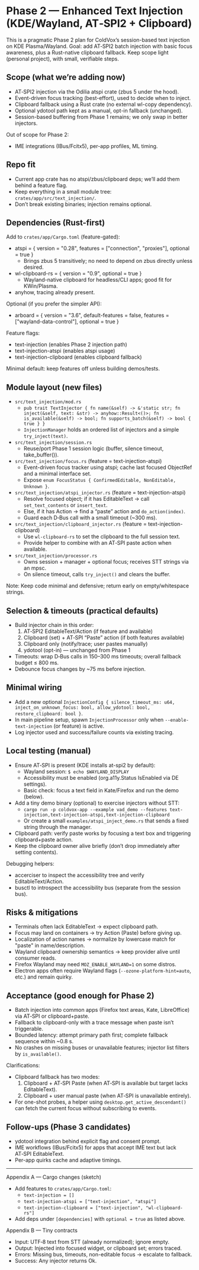 # Phase 2 — Enhanced Text Injection (KDE/Wayland, AT‑SPI2 + Clipboard)

This is a pragmatic Phase 2 plan for ColdVox’s session-based text injection on KDE Plasma/Wayland. Goal: add AT‑SPI2 batch injection with basic focus awareness, plus a Rust-native clipboard fallback. Keep scope light (personal project), with small, verifiable steps.

## Scope (what we’re adding now)
- AT‑SPI2 injection via the Odilia atspi crate (zbus 5 under the hood).
- Event-driven focus tracking (best-effort), used to decide when to inject.
- Clipboard fallback using a Rust crate (no external wl-copy dependency).
- Optional ydotool path kept as a manual, opt-in fallback (unchanged).
- Session-based buffering from Phase 1 remains; we only swap in better injectors.

Out of scope for Phase 2:
- IME integrations (IBus/Fcitx5), per-app profiles, ML timing.

## Repo fit
- Current app crate has no atspi/zbus/clipboard deps; we’ll add them behind a feature flag.
- Keep everything in a small module tree: `crates/app/src/text_injection/`.
- Don’t break existing binaries; injection remains optional.

## Dependencies (Rust-first)
Add to `crates/app/Cargo.toml` (feature-gated):
- atspi = { version = "0.28", features = ["connection", "proxies"], optional = true }
  - Brings zbus 5 transitively; no need to depend on zbus directly unless desired.
- wl-clipboard-rs = { version = "0.9", optional = true }
  - Wayland-native clipboard for headless/CLI apps; good fit for KWin/Plasma.
- anyhow, tracing already present.

Optional (if you prefer the simpler API):
- arboard = { version = "3.6", default-features = false, features = ["wayland-data-control"], optional = true }

Feature flags:
- text-injection (enables Phase 2 injection path)
- text-injection-atspi (enables atspi usage)
- text-injection-clipboard (enables clipboard fallback)

Minimal default: keep features off unless building demos/tests.

## Module layout (new files)
- `src/text_injection/mod.rs`
  - `pub trait TextInjector { fn name(&self) -> &'static str; fn inject(&self, text: &str) -> anyhow::Result<()>; fn is_available(&self) -> bool; fn supports_batch(&self) -> bool { true } }`
  - `InjectionManager` holds an ordered list of injectors and a simple `try_inject(text)`.
- `src/text_injection/session.rs`
  - Reuse/port Phase 1 session logic (buffer, silence timeout, take_buffer()).
- `src/text_injection/focus.rs` (feature = text-injection-atspi)
  - Event-driven focus tracker using atspi; cache last focused ObjectRef and a minimal interface set.
  - Expose `enum FocusStatus { ConfirmedEditable, NonEditable, Unknown }`.
- `src/text_injection/atspi_injector.rs` (feature = text-injection-atspi)
  - Resolve focused object; if it has EditableText → call `set_text_contents` or `insert_text`.
  - Else, if it has Action → find a “paste” action and `do_action(index)`.
  - Guard each D‑Bus call with a small timeout (~300 ms).
- `src/text_injection/clipboard_injector.rs` (feature = text-injection-clipboard)
  - Use `wl-clipboard-rs` to set the clipboard to the full session text.
  - Provide helper to combine with an AT‑SPI paste action when available.
- `src/text_injection/processor.rs`
  - Owns session + manager + optional focus; receives STT strings via an mpsc.
  - On silence timeout, calls `try_inject()` and clears the buffer.

Note: Keep code minimal and defensive; return early on empty/whitespace strings.

## Selection & timeouts (practical defaults)
- Build injector chain in this order:
  1) AT‑SPI2 EditableText/Action (if feature and available)
  2) Clipboard (set) + AT‑SPI “Paste” action (if both features available)
  3) Clipboard only (notify/trace; user pastes manually)
  4) ydotool (opt-in) — unchanged from Phase 1
- Timeouts: wrap D‑Bus calls in 150–300 ms timeouts; overall fallback budget ≤ 800 ms.
- Debounce focus changes by ~75 ms before injection.

## Minimal wiring
- Add a new optional `InjectionConfig { silence_timeout_ms: u64, inject_on_unknown_focus: bool, allow_ydotool: bool, restore_clipboard: bool }`.
- In main pipeline setup, spawn `InjectionProcessor` only when `--enable-text-injection` (or feature) is active.
- Log injector used and success/failure counts via existing tracing.

## Local testing (manual)
- Ensure AT‑SPI is present (KDE installs at-spi2 by default):
  - Wayland session: `$ echo $WAYLAND_DISPLAY`
  - Accessibility must be enabled (org.a11y.Status IsEnabled via DE settings).
  - Basic check: focus a text field in Kate/Firefox and run the demo (below).
- Add a tiny demo binary (optional) to exercise injectors without STT:
  - `cargo run -p coldvox-app --example vad_demo --features text-injection,text-injection-atspi,text-injection-clipboard`
  - Or create a small `examples/atspi_inject_demo.rs` that sends a fixed string through the manager.
- Clipboard path: verify paste works by focusing a text box and triggering clipboard+paste action.
- Keep the clipboard owner alive briefly (don’t drop immediately after setting contents).

Debugging helpers:
- accerciser to inspect the accessibility tree and verify EditableText/Action.
- busctl to introspect the accessibility bus (separate from the session bus).

## Risks & mitigations
- Terminals often lack EditableText → expect clipboard path.
- Focus may land on containers → try Action (Paste) before giving up.
- Localization of action names → normalize by lowercase match for "paste" in name/description.
- Wayland clipboard ownership semantics → keep provider alive until consumer reads.
 - Firefox Wayland may need `MOZ_ENABLE_WAYLAND=1` on some distros.
 - Electron apps often require Wayland flags (`--ozone-platform-hint=auto`, etc.) and remain quirky.

## Acceptance (good enough for Phase 2)
- Batch injection into common apps (Firefox text areas, Kate, LibreOffice) via AT‑SPI or clipboard+paste.
- Fallback to clipboard-only with a trace message when paste isn’t triggerable.
- Bounded latency: attempt primary path first; complete fallback sequence within ~0.8 s.
- No crashes on missing buses or unavailable features; injector list filters by `is_available()`.

Clarifications:
- Clipboard fallback has two modes:
  1) Clipboard + AT‑SPI Paste (when AT‑SPI is available but target lacks EditableText).
  2) Clipboard + user manual paste (when AT‑SPI is unavailable entirely).
- For one-shot probes, a helper using `desktop.get_active_descendant()` can fetch the current focus without subscribing to events.

## Follow-ups (Phase 3 candidates)
- ydotool integration behind explicit flag and consent prompt.
- IME workflows (IBus/Fcitx5) for apps that accept IME text but lack AT‑SPI EditableText.
- Per-app quirks cache and adaptive timings.

---

Appendix A — Cargo changes (sketch)

- Add features to `crates/app/Cargo.toml`:
  - `text-injection = []`
  - `text-injection-atspi = ["text-injection", "atspi"]`
  - `text-injection-clipboard = ["text-injection", "wl-clipboard-rs"]`
- Add deps under `[dependencies]` with `optional = true` as listed above.

Appendix B — Tiny contracts
- Input: UTF‑8 text from STT (already normalized); ignore empty.
- Output: Injected into focused widget, or clipboard set; errors traced.
- Errors: Missing bus, timeouts, non-editable focus → escalate to fallback.
- Success: Any injector returns Ok.

